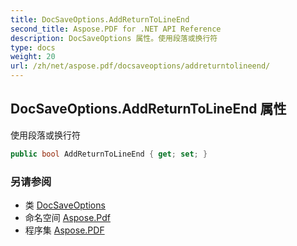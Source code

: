 ```yaml
---
title: DocSaveOptions.AddReturnToLineEnd
second_title: Aspose.PDF for .NET API Reference
description: DocSaveOptions 属性。使用段落或换行符
type: docs
weight: 20
url: /zh/net/aspose.pdf/docsaveoptions/addreturntolineend/
---
```

## DocSaveOptions.AddReturnToLineEnd 属性

使用段落或换行符

```csharp
public bool AddReturnToLineEnd { get; set; }
```

### 另请参阅

* 类 [DocSaveOptions](../)
* 命名空间 [Aspose.Pdf](../../../aspose.pdf/)
* 程序集 [Aspose.PDF](../../../)